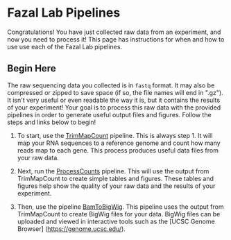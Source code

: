 # Fazal Lab Pipelines
Congratulations! You have just collected raw data from an experiment, and now you need 
to process it! This page has instructions for when and how to use use each of the 
Fazal Lab pipelines.


## Begin Here
The raw sequencing data you collected is in `fastq` format. It may also be compressed 
or zipped to save space (if so, the file names will end in ".gz"). It isn't very 
useful or even readable the way it is, but it contains the results of your experiment! 
Your goal is to process this raw data with the provided pipelines in order to generate 
useful output files and figures. Follow the steps and links below to begin!

1. To start, use the [TrimMapCount](https://fazallabbcm.github.io/FazalLabPipelines/TrimMapCount) pipeline. 
   This is always step 1. It will map your RNA sequences to a reference genome and count 
   how many reads map to each gene. This process produces useful data files from your raw 
   data.

2. Next, run the [ProcessCounts](ProcessCounts.md) pipeline. 
   This will use the output from TrimMapCount to create simple tables and figures. These 
   tables and figures help show the quality of your raw data and the results of your 
   experiment.

3. Then, use the pipeline [BamToBigWig](https://fazallabbcm.github.io/BamToBigWig). This 
   pipeline uses the output from TrimMapCount to create BigWig files for your data. BigWig 
   files can be uploaded and viewed in interactive tools such as the [UCSC Genome Browser]
   (https://genome.ucsc.edu/).
